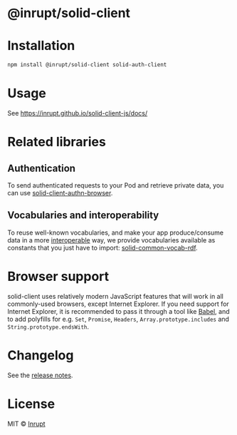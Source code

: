 # @inrupt/solid-client

# Installation

```bash
npm install @inrupt/solid-client solid-auth-client
```

# Usage

See https://inrupt.github.io/solid-client-js/docs/

# Related libraries

## Authentication

To send authenticated requests to your Pod and retrieve private data, you can use [solid-client-authn-browser](https://www.npmjs.com/package/@inrupt/solid-client-authn-browser).

## Vocabularies and interoperability

To reuse well-known vocabularies, and make your app produce/consume data in a more [interoperable](https://inrupt.github.io/solid-client-js/docs/faq/#how-can--my-app-work-with-data-from-other-apps) way, we provide vocabularies available as constants that you just have to import: [solid-common-vocab-rdf](https://github.com/inrupt/solid-common-vocab-rdf).

# Browser support

solid-client uses relatively modern JavaScript features that will work in all commonly-used browsers, except Internet Explorer. If you need support for Internet Explorer, it is recommended to pass it through a tool like [Babel](https://babeljs.io), and to add polyfills for e.g. `Set`, `Promise`, `Headers`, `Array.prototype.includes` and `String.prototype.endsWith`.

# Changelog

See the [release notes](./CHANGELOG.md).

# License

MIT © [Inrupt](https://inrupt.com)
